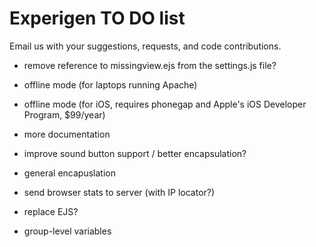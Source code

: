 # Experigen TO DO list 

Email us with your suggestions, requests, and code contributions. 

* remove reference to missingview.ejs from the settings.js file?

* offline mode (for laptops running Apache)
* offline mode (for iOS, requires phonegap and Apple's iOS Developer Program, $99/year)

* more documentation
* improve sound button support / better encapsulation?
* general encapuslation
* send browser stats to server (with IP locator?)
* replace EJS?
* group-level variables
